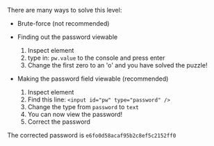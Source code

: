 There are many ways to solve this level:

- Brute-force (not recommended)

- Finding out the password viewable
  1. Inspect element
  2. type in: `pw.value` to the console and press enter
  3. Change the first zero to an 'o' and you have solved the puzzle!

- Making the password field viewable (recommended)
  1. Inspect element
  2. Find this line: `<input id="pw" type="password" />`
  3. Change the type from `password` to `text`
  4. You can now view the password!
  5. Correct the password

The corrected password is `e6fo0d58acaf95b2c8ef5c2152ff0`
